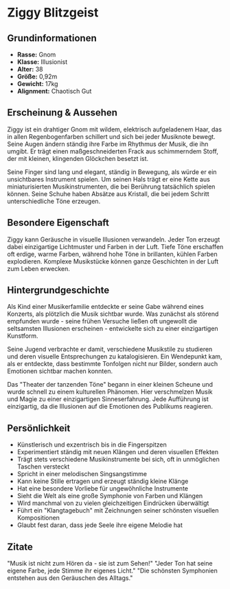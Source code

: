 # Ziggy Blitzgeist

## Grundinformationen
- **Rasse:** Gnom
- **Klasse:** Illusionist
- **Alter:** 38
- **Größe:** 0,92m
- **Gewicht:** 17kg
- **Alignment:** Chaotisch Gut

## Erscheinung & Aussehen
Ziggy ist ein drahtiger Gnom mit wildem, elektrisch aufgeladenem Haar, das in allen Regenbogenfarben schillert und sich bei jeder Musiknote bewegt. Seine Augen ändern ständig ihre Farbe im Rhythmus der Musik, die ihn umgibt. Er trägt einen maßgeschneiderten Frack aus schimmerndem Stoff, der mit kleinen, klingenden Glöckchen besetzt ist.

Seine Finger sind lang und elegant, ständig in Bewegung, als würde er ein unsichtbares Instrument spielen. Um seinen Hals trägt er eine Kette aus miniaturisierten Musikinstrumenten, die bei Berührung tatsächlich spielen können. Seine Schuhe haben Absätze aus Kristall, die bei jedem Schritt unterschiedliche Töne erzeugen.

## Besondere Eigenschaft
Ziggy kann Geräusche in visuelle Illusionen verwandeln. Jeder Ton erzeugt dabei einzigartige Lichtmuster und Farben in der Luft. Tiefe Töne erschaffen oft erdige, warme Farben, während hohe Töne in brillanten, kühlen Farben explodieren. Komplexe Musikstücke können ganze Geschichten in der Luft zum Leben erwecken.

## Hintergrundgeschichte
Als Kind einer Musikerfamilie entdeckte er seine Gabe während eines Konzerts, als plötzlich die Musik sichtbar wurde. Was zunächst als störend empfunden wurde - seine frühen Versuche ließen oft ungewollt die seltsamsten Illusionen erscheinen - entwickelte sich zu einer einzigartigen Kunstform.

Seine Jugend verbrachte er damit, verschiedene Musikstile zu studieren und deren visuelle Entsprechungen zu katalogisieren. Ein Wendepunkt kam, als er entdeckte, dass bestimmte Tonfolgen nicht nur Bilder, sondern auch Emotionen sichtbar machen konnten.

Das "Theater der tanzenden Töne" begann in einer kleinen Scheune und wurde schnell zu einem kulturellen Phänomen. Hier verschmelzen Musik und Magie zu einer einzigartigen Sinneserfahrung. Jede Aufführung ist einzigartig, da die Illusionen auf die Emotionen des Publikums reagieren.

## Persönlichkeit
- Künstlerisch und exzentrisch bis in die Fingerspitzen
- Experimentiert ständig mit neuen Klängen und deren visuellen Effekten
- Trägt stets verschiedene Musikinstrumente bei sich, oft in unmöglichen Taschen versteckt
- Spricht in einer melodischen Singsangstimme
- Kann keine Stille ertragen und erzeugt ständig kleine Klänge
- Hat eine besondere Vorliebe für ungewöhnliche Instrumente
- Sieht die Welt als eine große Symphonie von Farben und Klängen
- Wird manchmal von zu vielen gleichzeitigen Eindrücken überwältigt
- Führt ein "Klangtagebuch" mit Zeichnungen seiner schönsten visuellen Kompositionen
- Glaubt fest daran, dass jede Seele ihre eigene Melodie hat

## Zitate
"Musik ist nicht zum Hören da - sie ist zum Sehen!"
"Jeder Ton hat seine eigene Farbe, jede Stimme ihr eigenes Licht."
"Die schönsten Symphonien entstehen aus den Geräuschen des Alltags."